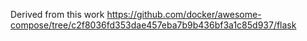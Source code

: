 Derived from this work
https://github.com/docker/awesome-compose/tree/c2f8036fd353dae457eba7b9b436bf3a1c85d937/flask

